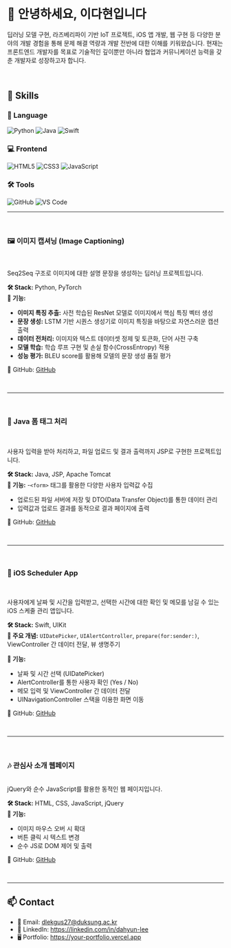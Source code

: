 # 👋 안녕하세요, 이다현입니다

딥러닝 모델 구현, 라즈베리파이 기반 IoT 프로젝트, iOS 앱 개발, 웹 구현 등 다양한 분야의 개발 경험을 통해 문제 해결 역량과 개발 전반에 대한 이해를 키워왔습니다.
현재는 프론트엔드 개발자를 목표로 기술적인 깊이뿐만 아니라 협업과 커뮤니케이션 능력을 갖춘 개발자로 성장하고자 합니다.

<br>

## 🧰 Skills

### 🧠 Language
![Python](https://img.shields.io/badge/Python-3776AB?style=flat&logo=python&logoColor=white)
![Java](https://img.shields.io/badge/Java-007396?style=flat&logo=java&logoColor=white)
![Swift](https://img.shields.io/badge/Swift-FA7343?style=flat&logo=swift&logoColor=white)

### 💻 Frontend
![HTML5](https://img.shields.io/badge/HTML5-E34F26?style=flat&logo=html5&logoColor=white)
![CSS3](https://img.shields.io/badge/CSS3-1572B6?style=flat&logo=css3&logoColor=white)
![JavaScript](https://img.shields.io/badge/JavaScript-F7DF1E?style=flat&logo=javascript&logoColor=black)

### 🛠️ Tools
![GitHub](https://img.shields.io/badge/GitHub-181717?style=flat&logo=github&logoColor=white)
![VS Code](https://img.shields.io/badge/VSCode-007ACC?style=flat&logo=visual-studio-code&logoColor=white)

---
<br>


### 🖼️ 이미지 캡셔닝 (Image Captioning)
<br>

Seq2Seq 구조로 이미지에 대한 설명 문장을 생성하는 딥러닝 프로젝트입니다.

**🛠 Stack:** Python, PyTorch  
**📌 기능:**
- **이미지 특징 추출:** 사전 학습된 ResNet 모델로 이미지에서 핵심 특징 벡터 생성  
- **문장 생성:** LSTM 기반 시퀀스 생성기로 이미지 특징을 바탕으로 자연스러운 캡션 출력  
- **데이터 전처리:** 이미지와 텍스트 데이터셋 정제 및 토큰화, 단어 사전 구축  
- **모델 학습:** 학습 루프 구현 및 손실 함수(CrossEntropy) 적용  
- **성능 평가:** BLEU score를 활용해 모델의 문장 생성 품질 평가 

🔗 GitHub: [GitHub](https://github.com/xxeionw/imageCaptioning.git)

<br>

---

<br>

### 📝 Java 폼 태그 처리  
<br>

사용자 입력을 받아 처리하고, 파일 업로드 및 결과 출력까지 JSP로 구현한 프로젝트입니다.

**🛠 Stack:** Java, JSP, Apache Tomcat  
**📌 기능:**
-`<form>` 태그를 활용한 다양한 사용자 입력값 수집  
- 업로드된 파일 서버에 저장 및 DTO(Data Transfer Object)를 통한 데이터 관리  
- 입력값과 업로드 결과를 동적으로 결과 페이지에 출력  

🔗 GitHub: [GitHub](https://github.com/xxeionw/java_form.git)

<br>

---
<br>

### 📅 iOS Scheduler App  
<br>

사용자에게 날짜 및 시간을 입력받고, 선택한 시간에 대한 확인 및 메모를 남길 수 있는 iOS 스케줄 관리 앱입니다.

**🛠 Stack:** Swift, UIKit  
**🧠 주요 개념:** `UIDatePicker`, `UIAlertController`, `prepare(for:sender:)`, ViewController 간 데이터 전달, 뷰 생명주기  

**📌 기능:**
- 날짜 및 시간 선택 (UIDatePicker)
- AlertController를 통한 사용자 확인 (Yes / No)
- 메모 입력 및 ViewController 간 데이터 전달
- UINavigationController 스택을 이용한 화면 이동  

🔗 GitHub: [GitHub](https://github.com/xxeionw/IOS.git)

<br>

---
<br>

### 🎶 관심사 소개 웹페이지  

<br>
jQuery와 순수 JavaScript를 활용한 동적인 웹 페이지입니다.

**🛠 Stack:** HTML, CSS, JavaScript, jQuery  
**📌 기능:**
- 이미지 마우스 오버 시 확대
- 버튼 클릭 시 텍스트 변경
- 순수 JS로 DOM 제어 및 출력  

🔗 GitHub: [GitHub](https://github.com/xxeionw/Introduction_WebDesign.git)

<br>


---

## 📫 Contact

- 📧 Email: dlekgus27@duksung.ac.kr
- 💼 LinkedIn: https://linkedin.com/in/dahyun-lee  
- 🖥 Portfolio: https://your-portfolio.vercel.app
